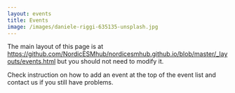 ```yaml
---
layout: events
title: Events
image: /images/daniele-riggi-635135-unsplash.jpg
---
```



The main layout of this page is at https://github.com/NordicESMhub/nordicesmhub.github.io/blob/master/_layouts/events.html but you should not need to modify it.

Check instruction on how to add an event at the top of the event list and contact us if you still have problems.
